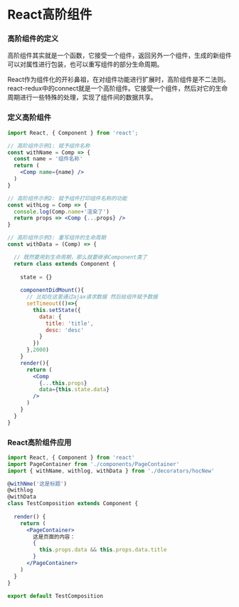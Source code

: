 # React高阶组件

### 高阶组件的定义
高阶组件其实就是一个函数，它接受一个组件，返回另外一个组件，生成的新组件可以对属性进行包装，也可以重写组件的部分生命周期。

React作为组件化的开衫鼻祖，在对组件功能进行扩展时，高阶组件是不二法则。react-redux中的connect就是一个高阶组件。它接受一个组件，然后对它的生命周期进行一些特殊的处理，实现了组件间的数据共享。

### 定义高阶组件

```jsx
import React, { Component } from 'react';

// 高阶组件示例1: 赋予组件名称
const withName = Comp => {
  const name = '组件名称'
  return (
    <Comp name={name} />
  )
}

// 高阶组件示例2: 赋予组件打印组件名称的功能
const withLog = Comp => {
  console.log(Comp.name+'渲染了')
  return props => <Comp {...props} />
}

// 高阶组件示例3: 重写组件的生命周期 
const withData = (Comp) => {

  // 既然要用到生命周期，那么就要继承Component类了
  return class extends Component {
    
    state = {}
      
    componentDidMount(){
      // 比如在这里通过ajax请求数据 然后给组件赋予数据
      setTimeout(()=>{
        this.setState({
          data: {
            title: 'title',
            desc: 'desc'
          }
        })
      },2000)
    }
    render(){
      return (
        <Comp 
          {...this.props} 
          data={this.state.data} 
        />
      )
    }
  }
}
```

### React高阶组件应用
```jsx
import React, { Component } from 'react'
import PageContainer from './components/PageContainer'
import { withName, withlog, withData } from './decorators/hocNew'

@withNme('这是标题')
@withlog
@withData
class TestComposition extends Component {
  
  render() {
    return (
      <PageContainer>
        这是页面的内容：
        {
          this.props.data && this.props.data.title
        }
      </PageContainer>
    )
  }
}

export default TestComposition
```
